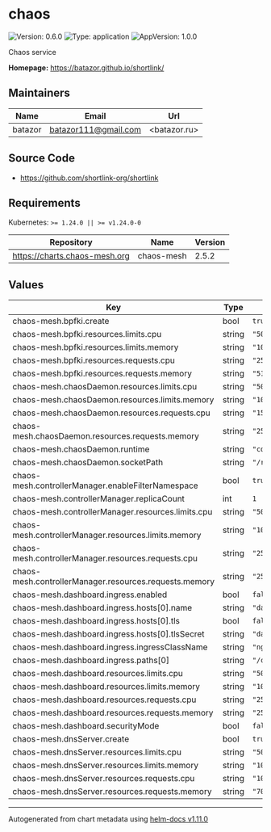 # chaos

![Version: 0.6.0](https://img.shields.io/badge/Version-0.6.0-informational?style=flat-square) ![Type: application](https://img.shields.io/badge/Type-application-informational?style=flat-square) ![AppVersion: 1.0.0](https://img.shields.io/badge/AppVersion-1.0.0-informational?style=flat-square)

Chaos service

**Homepage:** <https://batazor.github.io/shortlink/>

## Maintainers

| Name | Email | Url |
| ---- | ------ | --- |
| batazor | <batazor111@gmail.com> | <batazor.ru> |

## Source Code

* <https://github.com/shortlink-org/shortlink>

## Requirements

Kubernetes: `>= 1.24.0 || >= v1.24.0-0`

| Repository | Name | Version |
|------------|------|---------|
| https://charts.chaos-mesh.org | chaos-mesh | 2.5.2 |

## Values

| Key | Type | Default | Description |
|-----|------|---------|-------------|
| chaos-mesh.bpfki.create | bool | `true` |  |
| chaos-mesh.bpfki.resources.limits.cpu | string | `"500m"` |  |
| chaos-mesh.bpfki.resources.limits.memory | string | `"1024Mi"` |  |
| chaos-mesh.bpfki.resources.requests.cpu | string | `"250m"` |  |
| chaos-mesh.bpfki.resources.requests.memory | string | `"512Mi"` |  |
| chaos-mesh.chaosDaemon.resources.limits.cpu | string | `"500m"` |  |
| chaos-mesh.chaosDaemon.resources.limits.memory | string | `"1024Mi"` |  |
| chaos-mesh.chaosDaemon.resources.requests.cpu | string | `"150m"` |  |
| chaos-mesh.chaosDaemon.resources.requests.memory | string | `"256Mi"` |  |
| chaos-mesh.chaosDaemon.runtime | string | `"containerd"` |  |
| chaos-mesh.chaosDaemon.socketPath | string | `"/run/containerd/containerd.sock"` |  |
| chaos-mesh.controllerManager.enableFilterNamespace | bool | `true` |  |
| chaos-mesh.controllerManager.replicaCount | int | `1` |  |
| chaos-mesh.controllerManager.resources.limits.cpu | string | `"500m"` |  |
| chaos-mesh.controllerManager.resources.limits.memory | string | `"1024Mi"` |  |
| chaos-mesh.controllerManager.resources.requests.cpu | string | `"25m"` |  |
| chaos-mesh.controllerManager.resources.requests.memory | string | `"256Mi"` |  |
| chaos-mesh.dashboard.ingress.enabled | bool | `false` |  |
| chaos-mesh.dashboard.ingress.hosts[0].name | string | `"dashboard.local"` |  |
| chaos-mesh.dashboard.ingress.hosts[0].tls | bool | `false` |  |
| chaos-mesh.dashboard.ingress.hosts[0].tlsSecret | string | `"dashboard.local-tls"` |  |
| chaos-mesh.dashboard.ingress.ingressClassName | string | `"nginx"` |  |
| chaos-mesh.dashboard.ingress.paths[0] | string | `"/chaos"` |  |
| chaos-mesh.dashboard.resources.limits.cpu | string | `"500m"` |  |
| chaos-mesh.dashboard.resources.limits.memory | string | `"1024Mi"` |  |
| chaos-mesh.dashboard.resources.requests.cpu | string | `"25m"` |  |
| chaos-mesh.dashboard.resources.requests.memory | string | `"256Mi"` |  |
| chaos-mesh.dashboard.securityMode | bool | `false` |  |
| chaos-mesh.dnsServer.create | bool | `true` |  |
| chaos-mesh.dnsServer.resources.limits.cpu | string | `"500m"` |  |
| chaos-mesh.dnsServer.resources.limits.memory | string | `"1024Mi"` |  |
| chaos-mesh.dnsServer.resources.requests.cpu | string | `"10m"` |  |
| chaos-mesh.dnsServer.resources.requests.memory | string | `"70Mi"` |  |

----------------------------------------------
Autogenerated from chart metadata using [helm-docs v1.11.0](https://github.com/norwoodj/helm-docs/releases/v1.11.0)

